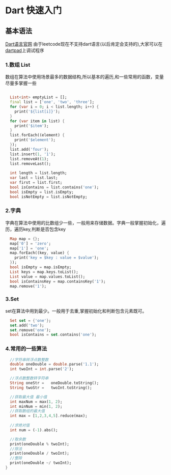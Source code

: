 # Dart 快速入门

## 基本语法

[Dart语言官网](https://dart.dev/guides/language/language-tour)
由于leetcode现在不支持dart语言(以后肯定会支持的),大家可以在[dartpad](https://dartpad.dev/)上调试程序
### 1.数组 List
数组在算法中使用场景最多的数据结构,所以基本的遍历,和一些常用的函数，变量尽量多掌握一些
``` dart

  List<int> emptyList = [];
  final list = ['one', 'two', 'three'];
  for (var i = 0; i < list.length; i++) {
    print('${list[i]}');
  }
  for (var item in list) {
    print('$item');
  }
  list.forEach((element) {
    print('$element');
  });
  list.add('four');
  list.insert(1, '1');
  list.removeAt(1);
  list.removeLast();
  
  int length = list.length;
  var last = list.last;
  var first = list.first;
  bool isContains = list.contains('one');
  bool isEmpty = list.isEmpty;
  bool isNotEmpty = list.isNotEmpty;

```

### 2.字典
字典在算法中使用的比数组少一些，一般用来存储数据。字典一般掌握初始化，遍历，遍历key,判断是否包含key
``` Dart
  Map map = {};
  map['0'] = 'zero';
  map['1'] = 'one';
  map.forEach((key, value) {
    print('key = $key : value = $value');
  });
  bool isEmpty = map.isEmpty;
  List keys = map.keys.toList();
  List value = map.values.toList();
  bool isContainsKey = map.containsKey('1');
  map.remove('1');

```

### 3.Set
set在算法中用到最少。一般用于去重,掌握初始化和判断包含元素既可。
``` dart 
  Set set = {'one'};
  set.add('two');
  set.remove('one');
  bool isContains = set.contains('one');
```



### 4.常用的一些算法
``` dart
  //字符串转浮点数整数
  double oneDouble = double.parse('1.1');
  int twoInt = int.parse('2');

  //浮点数整数转字符串
  String oneStr =   oneDouble.toString();
  String twoStr =   twoInt.toString();

  //获取最大值 最小值
  int maxNum = max(1, 2);
  int minNum = min(1, 2);
  //获取数组的最大值
  int max = [1,2,3,4,5].reduce(max);
  
  //求绝对值
  int num = (-1).abs();

  //取余数
  print(oneDouble % twoInt);
  //除法
  print(oneDouble / twoInt);
  //整除
  print(oneDouble ~/ twoInt);
}
```
